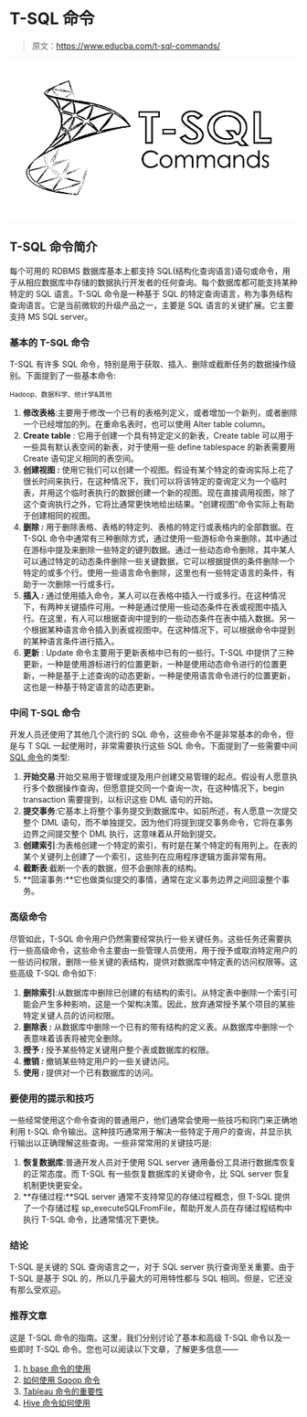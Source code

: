 # T-SQL 命令

> 原文：<https://www.educba.com/t-sql-commands/>

![T-SQL-Commands](img/cb4da9a69182ac59250a5df1e348d2e2.png)



## T-SQL 命令简介

每个可用的 RDBMS 数据库基本上都支持 SQL(结构化查询语言)语句或命令，用于从相应数据库中存储的数据执行开发者的任何查询。每个数据库都可能支持某种特定的 SQL 语言。T-SQL 命令是一种基于 SQL 的特定查询语言，称为事务结构查询语言。它是当前微软的升级产品之一，主要是 SQL 语言的关键扩展。它主要支持 MS SQL server。

### 基本的 T-SQL 命令

T-SQL 有许多 SQL 命令，特别是用于获取、插入、删除或截断任务的数据操作级别。下面提到了一些基本命令:

<small>Hadoop、数据科学、统计学&其他</small>

1.  **修改表格**:主要用于修改一个已有的表格列定义，或者增加一个新列，或者删除一个已经增加的列。在重命名表时，也可以使用 Alter table column。
2.  **Create table** *:* 它用于创建一个具有特定定义的新表，Create table 可以用于一些具有默认表空间的新表，对于使用一些 define tablespace 的新表需要用 Create 语句定义相同的表空间。
3.  **创建视图 *:*** 使用它我们可以创建一个视图。假设有某个特定的查询实际上花了很长时间来执行，在这种情况下，我们可以将该特定的查询定义为一个临时表，并用这个临时表执行的数据创建一个新的视图。现在直接调用视图，除了这个查询执行之外，它将比通常更快地给出结果。“创建视图”命令实际上有助于创建相同的视图。
4.  **删除 *:*** 用于删除表格、表格的特定列、表格的特定行或表格内的全部数据。在 T-SQL 命令中通常有三种删除方式，通过使用一些游标命令来删除，其中通过在游标中提及来删除一些特定的键列数据。通过一些动态命令删除，其中某人可以通过特定的动态条件删除一些关键数据，它可以根据提供的条件删除一个特定的或多个行。使用一些语言命令删除，这里也有一些特定语言的条件，有助于一次删除一行或多行。
5.  **插入 *:*** 通过使用插入命令，某人可以在表格中插入一行或多行。在这种情况下，有两种关键插件可用。一种是通过使用一些动态条件在表或视图中插入行。在这里，有人可以根据查询中提到的一些动态条件在表中插入数据。另一个根据某种语言命令插入到表或视图中。在这种情况下，可以根据命令中提到的某种语言条件进行插入。
6.  **更新** : Update 命令主要用于更新表格中已有的一些行。T-SQL 中提供了三种更新，一种是使用游标进行的位置更新，一种是使用动态命令进行的位置更新，一种是基于上述查询的动态更新，一种是使用语言命令进行的位置更新，这也是一种基于特定语言的动态更新。

### 中间 T-SQL 命令

开发人员还使用了其他几个流行的 SQL 命令，这些命令不是非常基本的命令，但是与 T SQL 一起使用时，非常需要执行这些 SQL 命令。下面提到了一些需要中间 [SQL 命令](https://www.educba.com/sql-commands/)的类型:

1.  **开始交易**:开始交易用于管理或提及用户创建交易管理的起点。假设有人愿意执行多个数据操作查询，但愿意提交同一个查询一次，在这种情况下，begin transaction 需要提到，以标识这些 DML 语句的开始。
2.  **提交事务**:它基本上将整个事务提交到数据库中。如前所述，有人愿意一次提交整个 DML 语句，而不单独提交。因为他们将提到提交事务命令，它将在事务边界之间提交整个 DML 执行，这意味着从开始到提交。
3.  **创建索引**:为表格创建一个特定的索引，有时是在某个特定的有用列上。在表的某个关键列上创建了一个索引，这些列在应用程序逻辑方面非常有用。
4.  **截断表**:截断一个表的数据，但不会删除表的结构。
5.  **回滚事务:**它也做类似提交的事情，通常在定义事务边界之间回滚整个事务。

### 高级命令

尽管如此，T-SQL 命令用户仍然需要经常执行一些关键任务。这些任务还需要执行一些高级命令，这些命令主要由一些管理人员使用，用于授予或取消特定用户的一些访问权限，删除一些关键的表结构，提供对数据库中特定表的访问权限等。这些高级 T-SQL 命令如下:

1.  **删除索引**:从数据库中删除已创建的有结构的索引。从特定表中删除一个索引可能会产生多种影响，这是一个架构决策。因此，放弃通常授予某个项目的某些特定关键人员的访问权限。
2.  **删除表 *:*** 从数据库中删除一个已有的带有结构的定义表。从数据库中删除一个表意味着该表将被完全删除。
3.  **授予 *:*** 授予某些特定关键用户整个表或数据库的权限。
4.  **撤销 *:*** 撤销某些特定用户的一些关键访问。
5.  **使用 *:*** 提供对一个已有数据库的访问。

### 要使用的提示和技巧

一些经常使用这个命令查询的普通用户，他们通常会使用一些技巧和窍门来正确地利用 t-SQL 命令输出。这种技巧通常用于解决一些特定于用户的查询，并显示执行输出以正确理解这些查询。一些非常常用的关键技巧是:

1.  **恢复数据库**:普通开发人员对于使用 SQL server 通用备份工具进行数据库恢复的正常态度。而 T-SQL 有一些恢复数据库的关键命令，比 SQL server 恢复机制更快更安全。
2.  **存储过程:**SQL server 通常不支持常见的存储过程概念，但 T-SQL 提供了一个存储过程 sp_executeSQLFromFile，帮助开发人员在存储过程结构中执行 T-SQL 命令，比通常情况下更快。

### 结论

T-SQL 是关键的 SQL 查询语言之一，对于 SQL server 执行查询至关重要。由于 T-SQL 是基于 SQL 的，所以几乎最大的可用特性都与 SQL 相同。但是，它还没有那么受欢迎。

### 推荐文章

这是 T-SQL 命令的指南。这里，我们分别讨论了基本和高级 T-SQL 命令以及一些即时 T-SQL 命令。您也可以阅读以下文章，了解更多信息——

1.  [h base 命令的使用](https://www.educba.com/hbase-commands/)
2.  [如何使用 Sqoop 命令](https://www.educba.com/sqoop-commands/)
3.  [Tableau 命令的重要性](https://www.educba.com/tableau-commands/)
4.  [Hive 命令如何使用](https://www.educba.com/hive-command/)





